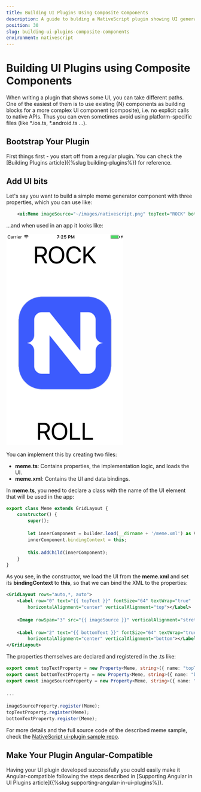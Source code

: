 ```yaml
---
title: Building UI Plugins Using Composite Components
description: A guide to bulding a NativeScript plugin showing UI generated by composite NativeScript components
position: 30
slug: building-ui-plugins-composite-components
environment: nativescript
---
```


# Building UI Plugins using Composite Components

When writing a plugin that shows some UI, you can take different paths. One of the easiest of them is to use existing {N} components as building blocks for a more complex UI component (composite), i.e. no explicit calls to native APIs. Thus you can even sometimes avoid using platform-specific files (like \*.ios.ts, \*.android.ts ...).

## Bootstrap Your Plugin 

First things first - you start off from a regular plugin. You can check the [Building Plugins article]({%slug building-plugins%}) for reference.

## Add UI bits

Let's say you want to build a simple meme generator component with three properties, which you can use like:

```xml
    <ui:Meme imageSource="~/images/nativescript.png" topText="ROCK" bottomText="ROLL" />
```

...and when used in an app it looks like:

![](../img/plugins/ui-plugin-ns-preview.png)

You can implement this by creating two files:
- **meme.ts**: Contains properties, the implementation logic, and loads the UI.
- **meme.xml**: Contains the UI and data bindings.

In **meme.ts**, you need to declare a class with the name of the UI element that will be used in the app:

```TypeScript
export class Meme extends GridLayout {
    constructor() {
        super();

        let innerComponent = builder.load(__dirname + '/meme.xml') as View;
        innerComponent.bindingContext = this;

        this.addChild(innerComponent);
    }
}
```

As you see, in the constructor, we load the UI from the **meme.xml** and set its **bindingContext** to **this**, so that we can bind the XML to the properties:
```xml
<GridLayout rows="auto,*, auto"> 
    <Label row="0" text="{{ topText }}" fontSize="64" textWrap="true" 
        horizontalAlignment="center" verticalAlignment="top"></Label>
        
    <Image rowSpan="3" src="{{ imageSource }}" verticalAlignment="stretch"></Image>

    <Label row="2" text="{{ bottomText }}" fontSize="64" textWrap="true" 
        horizontalAlignment="center" verticalAlignment="bottom"></Label>
</GridLayout>
```
The properties themselves are declared and registered in the .ts like:
```TypeScript
export const topTextProperty = new Property<Meme, string>({ name: "topText", defaultValue: undefined });
export const bottomTextProperty = new Property<Meme, string>({ name: "bottomText", defaultValue: undefined });
export const imageSourceProperty = new Property<Meme, string>({ name: "imageSource", defaultValue: undefined });

...

imageSourceProperty.register(Meme);
topTextProperty.register(Meme);
bottomTextProperty.register(Meme);
```

For more details and the full source code of the described meme sample, check the [NativeScript ui-plugin sample repo](https://github.com/NativeScript/nativescript-ui-plugin). 

## Make Your Plugin Angular-Compatible

Having your UI plugin developed successfully you could easily make it Angular-compatible following the steps described in [Supporting Angular in UI Plugins article]({%slug supporting-angular-in-ui-plugins%}).
